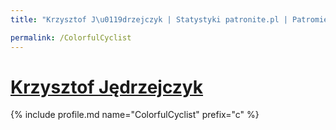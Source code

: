 ```yaml
---
title: "Krzysztof J\u0119drzejczyk | Statystyki patronite.pl | Patromierz"

permalink: /ColorfulCyclist
---
```


# [Krzysztof Jędrzejczyk](https://patronite.pl/ColorfulCyclist)

{% include profile.md name="ColorfulCyclist" prefix="c" %}
